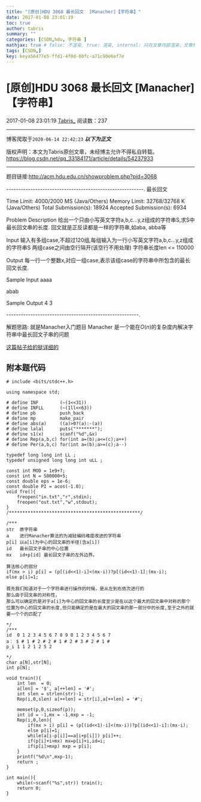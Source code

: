 ```yaml
---
title: "[原创]HDU 3068 最长回文  [Manacher]【字符串】"
date: 2017-01-08 23:01:19
toc: true
author: tabris
summary: ""
categories: [CSDN,hdu, 字符串 ]
mathjax: true # false: 不渲染, true: 渲染, internal: 只在文章内部渲染，文章列表中不渲染
tags: [CSDN,]
key: keya56477e5-ffd1-4f0d-80fc-a71c90e6ef7e
---
```


# [原创]HDU 3068 最长回文  [Manacher]【字符串】

2017-01-08 23:01:19  [Tabris_](https://me.csdn.net/qq_33184171) 阅读数：237

---

博客爬取于`2020-06-14 22:42:23`
***以下为正文***

版权声明：本文为Tabris原创文章，未经博主允许不得私自转载。
https://blog.csdn.net/qq_33184171/article/details/54237933

<!-- more -->

---

题目链接:http://acm.hdu.edu.cn/showproblem.php?pid=3068

---------------------------------------------------------.
最长回文

Time Limit: 4000/2000 MS (Java/Others)    Memory Limit: 32768/32768 K (Java/Others)
Total Submission(s): 18924    Accepted Submission(s): 6934


Problem Description
给出一个只由小写英文字符a,b,c...y,z组成的字符串S,求S中最长回文串的长度.
回文就是正反读都是一样的字符串,如aba, abba等
 

Input
输入有多组case,不超过120组,每组输入为一行小写英文字符a,b,c...y,z组成的字符串S
两组case之间由空行隔开(该空行不用处理)
字符串长度len <= 110000
 

Output
每一行一个整数x,对应一组case,表示该组case的字符串中所包含的最长回文长度.
 

Sample Input
aaaa

abab
 

Sample Output
4
3
 
-------------------------------------------------------.

解题思路:
就是Manacher入门题目
Manacher 是一个能在$O(n)$的复杂度内解决字符串中最长回文子串的问题

[这篇帖子给的挺详细的](http://www.cnblogs.com/biyeymyhjob/archive/2012/10/04/2711527.html)


附本题代码
-----------------------------------------------------------------
```
# include <bits/stdc++.h>

using namespace std;

# define INF        (~(1<<31))
# define INFLL      (~(1ll<<63))
# define pb         push_back
# define mp         make_pair
# define abs(a)     ((a)>0?(a):-(a))
# define lalal      puts("*******");
# define s1(x)      scanf("%d",&x)
# define Rep(a,b,c) for(int a=(b);a<=(c);a++)
# define Per(a,b,c) for(int a=(b);a>=(c);a--)

typedef long long int LL ;
typedef unsigned long long int uLL ;

const int MOD = 1e9+7;
const int N = 500000+5;
const double eps = 1e-6;
const double PI = acos(-1.0);
void fre(){
    freopen("in.txt","r",stdin);
    freopen("out.txt","w",stdout);
}
/*************************************************/

/***
str  原字符串
a    进行Manacher算法的为减轻编码难度改进的字符串
p[i] 以a[i]为中心的回文串的半径(含a[i])
id   最长回文子串的中心位置
mx   id+p[id] 最长回文子串的左外边界。

算法核心的部分
if(mx > i) p[i] = (p[(id<<1)-i]<(mx-i))?p[(id<<1)-1]:(mx-i);
else p[i]=1;

首先我们知道对于一个字符串进行操作的时候，是从左到右依次进行的
那么由于回文串的对称性，
那么可以确定的是对于a[i]为中心的回文串的长度至少是在以这个最大的回文串中对称的那个位置为中心的回文串的长度,但只能确定的是在最大的回文串的那一部分中的长度,至于之外的就要一个个的匹配了

*/
/***
id  0 1 2 3 4 5 6 7 8 9 0 1 2 3 4 5 6 7
a： $ # 1 # 2 # 2 # 1 # 2 # 3 # 2 # 1 #
p_i 1 1 2 1 2 5 2 

*/
char a[N],str[N];
int p[N];

void train(){
    int len  = 0;
    a[len] = '$', a[++len] = '#';
    int slen = strlen(str)-1;
    Rep(i,0,slen) a[++len] = str[i],a[++len] = '#';
    
    memset(p,0,sizeof(p));
    int id = -1,mx = -1,mxp = -1;
    Rep(i,0,len){
        if(mx > i) p[i] = (p[(id<<1)-i]<(mx-i))?p[(id<<1)-i]:(mx-i);
        else p[i]=1;
        while(a[i-p[i]]==a[i+p[i]]) p[i]++;
        if(p[i]+i>mx) mx=p[i]+i,id=i;
        if(p[i]>mxp) mxp = p[i];
    }
    printf("%d\n",mxp-1);
    return ;
}

int main(){
    while(~scanf("%s",str)) train();
    return 0;
}


```